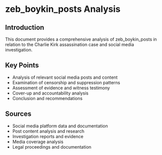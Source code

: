 # zeb_boykin_posts Analysis

## Introduction

This document provides a comprehensive analysis of zeb_boykin_posts in relation to the Charlie Kirk assassination case and social media investigation.

## Key Points

- Analysis of relevant social media posts and content
- Examination of censorship and suppression patterns
- Assessment of evidence and witness testimony
- Cover-up and accountability analysis
- Conclusion and recommendations

## Sources
- Social media platform data and documentation
- Post content analysis and research
- Investigation reports and evidence
- Media coverage analysis
- Legal proceedings and documentation
